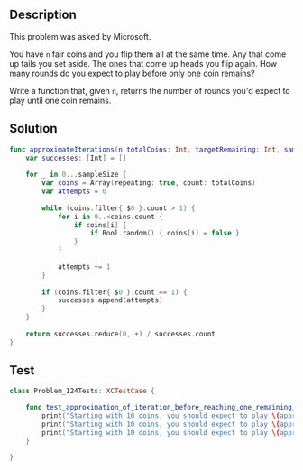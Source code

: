 ## Description

This problem was asked by Microsoft.

You have `n` fair coins and you flip them all at the same time. Any that come up tails you set aside. The ones that come up heads you flip again. How many rounds do you expect to play before only one coin remains?

Write a function that, given `n`, returns the number of rounds you'd expect to play until one coin remains.

## Solution

```swift
func approximateIterations(n totalCoins: Int, targetRemaining: Int, sampleSize: Int) -> Int {
    var successes: [Int] = []
    
    for _ in 0...sampleSize {
        var coins = Array(repeating: true, count: totalCoins)
        var attempts = 0
        
        while (coins.filter{ $0 }.count > 1) {
            for i in 0..<coins.count {
                if coins[i] {
                    if Bool.random() { coins[i] = false }
                }
            }
            
            attempts += 1
        }
        
        if (coins.filter{ $0 }.count == 1) {
            successes.append(attempts)
        }
    }
    
    return successes.reduce(0, +) / successes.count
}
```

## Test

```swift
class Problem_124Tests: XCTestCase {

    func test_approximation_of_iteration_before_reaching_one_remaining_coin() {
        print("Starting with 10 coins, you should expect to play \(approximateIterations(n: 10, targetRemaining: 1, sampleSize: 200)) round(s) in average until one coin remains")
        print("Starting with 10 coins, you should expect to play \(approximateIterations(n: 10, targetRemaining: 1, sampleSize: 400)) round(s) in average until one coin remains")
        print("Starting with 10 coins, you should expect to play \(approximateIterations(n: 10, targetRemaining: 1, sampleSize: 1000)) round(s) in average until one coin remains")
    }

}
```